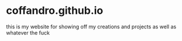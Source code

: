 # coffandro.github.io
this is my website for showing off my creations and projects as well as whatever the fuck

